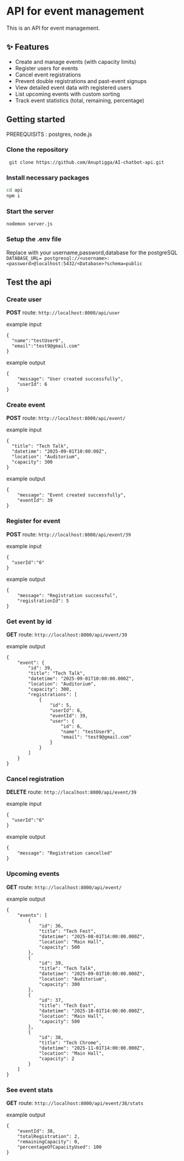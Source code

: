 # API for event management
This is an API for event management.

## ✨ Features
- Create and manage events (with capacity limits)
- Register users for events
- Cancel event registrations
- Prevent double registrations and past-event signups
- View detailed event data with registered users
- List upcoming events with custom sorting
- Track event statistics (total, remaining, percentage)




## Getting started
PREREQUISITS : postgres, node.js
### Clone the repository 
``` git clone https://github.com/Anuptigga/AI-chatbot-api.git```
### Install necessary packages
```bash
cd api
npm i
```
### Start the server
`nodemon server.js`
### Setup the .env file
Replace with your username,password,database for the postgreSQL
`DATABASE_URL= postgresql://<username>:<password>@localhost:5432/<Database>?schema=public`

## Test the api
### Create user
**POST** route: `http://localhost:8000/api/user`

example input
```
{
  "name":"testUser9",
  "email":"test9@gmail.com"
}
```
example output
```
{
    "message": "User created successfully",
    "userId": 6
}
```
### Create event
**POST** route: `http://localhost:8000/api/event/`

example input
```
{
  "title": "Tech Talk",
  "datetime": "2025-09-01T10:00:00Z",
  "location": "Auditorium",
  "capacity": 300
}

```
example output
```
{
    "message": "Event created successfully",
    "eventId": 39
}
```
### Register for event
**POST** route: `http://localhost:8000/api/event/39`

example input
```
{
  "userId":"6"
}

```
example output
```
{
    "message": "Registration successful",
    "registrationId": 5
}
```
### Get event by id
**GET** route: `http://localhost:8000/api/event/39`

example output
```
{
    "event": {
        "id": 39,
        "title": "Tech Talk",
        "datetime": "2025-09-01T10:00:00.000Z",
        "location": "Auditorium",
        "capacity": 300,
        "registrations": [
            {
                "id": 5,
                "userId": 6,
                "eventId": 39,
                "user": {
                    "id": 6,
                    "name": "testUser9",
                    "email": "test9@gmail.com"
                }
            }
        ]
    }
}
```
### Cancel registration
**DELETE** route: `http://localhost:8000/api/event/39`

example input
```
{
  "userId":"6"
}

```
example output
```
{
    "message": "Registration cancelled"
}
```
### Upcoming events
**GET** route: `http://localhost:8000/api/event/`

example output
```
{
    "events": [
        {
            "id": 36,
            "title": "Tech Fest",
            "datetime": "2025-08-01T14:00:00.000Z",
            "location": "Main Hall",
            "capacity": 500
        },
        {
            "id": 39,
            "title": "Tech Talk",
            "datetime": "2025-09-01T10:00:00.000Z",
            "location": "Auditorium",
            "capacity": 300
        },
        {
            "id": 37,
            "title": "Tech East",
            "datetime": "2025-10-01T14:00:00.000Z",
            "location": "Main Hall",
            "capacity": 500
        },
        {
            "id": 38,
            "title": "Tech Chrome",
            "datetime": "2025-11-01T14:00:00.000Z",
            "location": "Main Hall",
            "capacity": 2
        }
    ]
}
```

### See event stats
**GET** route: `http://localhost:8000/api/event/38/stats`

example output
```
{
    "eventId": 38,
    "totalRegistration": 2,
    "remainingCapacity": 0,
    "percentageOfCapacityUsed": 100
}
```